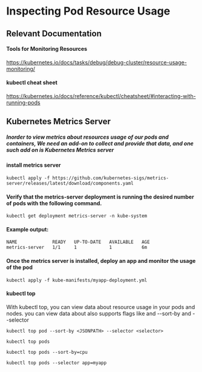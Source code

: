 # Inspecting Pod Resource Usage

## Relevant Documentation

#### Tools for Monitoring Resources 

https://kubernetes.io/docs/tasks/debug/debug-cluster/resource-usage-monitoring/

#### kubectl cheat sheet

https://kubernetes.io/docs/reference/kubectl/cheatsheet/#interacting-with-running-pods

## Kubernetes Metrics Server

##### Inorder to view metrics about resources usage of our pods and containers, We need an add-on to collect and provide that data, and one such add on is Kubernetes Metrics server


#### install metrics server

```
kubectl apply -f https://github.com/kubernetes-sigs/metrics-server/releases/latest/download/components.yaml

```

#### Verify that the metrics-server deployment is running the desired number of pods with the following command.

```
kubectl get deployment metrics-server -n kube-system
```

#### Example output:

```
NAME             READY   UP-TO-DATE   AVAILABLE   AGE
metrics-server   1/1     1            1           6m

```

#### Once the metrics server is installed, deploy an app and monitor the usage of the pod

```
kubectl apply -f kube-manifests/myapp-deployment.yml
```

#### kubectl top
With kubectl top, you can view data about resource usage in your pods and nodes.
you can view data about also supports flags like and --sort-by and --selector

```
kubectl top pod --sort-by <JSONPATH> --selector <selector>

```

```
kubectl top pods

kubectl top pods --sort-by=cpu

kubectl top pods --selector app=myapp
